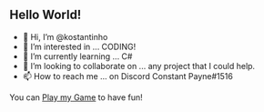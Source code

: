 ## Hello World!

- 👋 Hi, I’m @kostantinho
- 👀 I’m interested in ... CODING!
- 🌱 I’m currently learning ... C#
- 💞️ I’m looking to collaborate on ... any project that I could help.
- 📫 How to reach me ... on Discord Constant Payne#1516

You can [Play my Game](https://kostantinho.github.io/Rocket-Boost/) to have fun!

